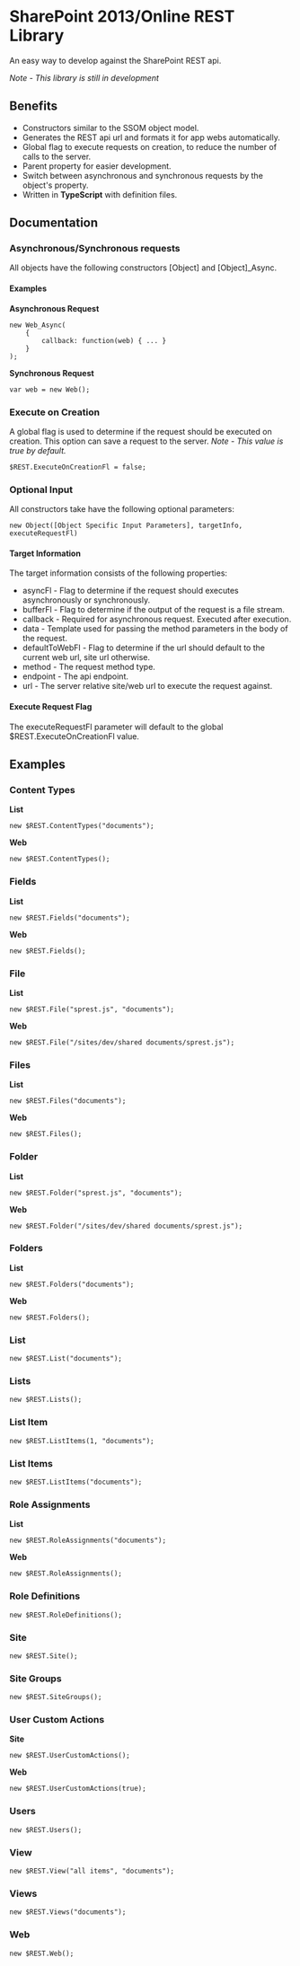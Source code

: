 # SharePoint 2013/Online REST Library
An easy way to develop against the SharePoint REST api.

*Note - This library is still in development*

## Benefits
* Constructors similar to the SSOM object model.
* Generates the REST api url and formats it for app webs automatically.
* Global flag to execute requests on creation, to reduce the number of calls to the server.
* Parent property for easier development.
* Switch between asynchronous and synchronous requests by the object's property.
* Written in **TypeScript** with definition files.

## Documentation
### Asynchronous/Synchronous requests
All objects have the following constructors [Object] and [Object]_Async.

#### Examples
**Asynchronous Request**
```
new Web_Async(
    {
        callback: function(web) { ... }
    }
);
```

**Synchronous Request**
```
var web = new Web();
```

### Execute on Creation
A global flag is used to determine if the request should be executed on creation. This option can save a request to the server.
*Note - This value is true by default.*
```
$REST.ExecuteOnCreationFl = false;
```

### Optional Input
All constructors take have the following optional parameters:
```
new Object([Object Specific Input Parameters], targetInfo, executeRequestFl)
```

#### Target Information
The target information consists of the following properties:
* asyncFl - Flag to determine if the request should executes asynchronously or synchronously.
* bufferFl - Flag to determine if the output of the request is a file stream.
* callback - Required for asynchronous request. Executed after execution.
* data - Template used for passing the method parameters in the body of the request.
* defaultToWebFl - Flag to determine if the url should default to the current web url, site url otherwise.
* method - The request method type.
* endpoint - The api endpoint.
* url - The server relative site/web url to execute the request against.

#### Execute Request Flag
The executeRequestFl parameter will default to the global $REST.ExecuteOnCreationFl value.

## Examples
### Content Types
**List**
```
new $REST.ContentTypes("documents");
```

**Web**
```
new $REST.ContentTypes();
```

### Fields
**List**
```
new $REST.Fields("documents");
```

**Web**
```
new $REST.Fields();
```

### File
**List**
```
new $REST.File("sprest.js", "documents");
```

**Web**
```
new $REST.File("/sites/dev/shared documents/sprest.js");
```

### Files
**List**
```
new $REST.Files("documents");
```

**Web**
```
new $REST.Files();
```

### Folder
**List**
```
new $REST.Folder("sprest.js", "documents");
```

**Web**
```
new $REST.Folder("/sites/dev/shared documents/sprest.js");
```

### Folders
**List**
```
new $REST.Folders("documents");
```

**Web**
```
new $REST.Folders();
```

### List
```
new $REST.List("documents");
```

### Lists
```
new $REST.Lists();
```

### List Item
```
new $REST.ListItems(1, "documents");
```

### List Items
```
new $REST.ListItems("documents");
```

### Role Assignments
**List**
```
new $REST.RoleAssignments("documents");
```

**Web**
```
new $REST.RoleAssignments();
```

### Role Definitions
```
new $REST.RoleDefinitions();
```

### Site
```
new $REST.Site();
```

### Site Groups
```
new $REST.SiteGroups();
```

### User Custom Actions
**Site**
```
new $REST.UserCustomActions();
```

**Web**
```
new $REST.UserCustomActions(true);
```

### Users
```
new $REST.Users();
```

### View
```
new $REST.View("all items", "documents");
```

### Views
```
new $REST.Views("documents");
```

### Web
```
new $REST.Web();
```
